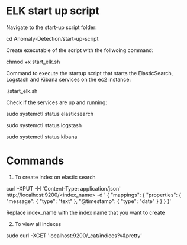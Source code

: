 # ELK start up script

Navigate to the start-up script folder:

cd Anomaly-Detection/start-up-script


Create executable of the script with the follwoing command:

chmod +x start_elk.sh


Command to execute the startup script that starts the ElasticSearch, Logstash and Kibana services on the ec2 instance:

./start_elk.sh


Check if the services are up and running:

sudo systemctl status elasticsearch

sudo systemctl status logstash

sudo systemctl status kibana

# Commands 

1. To create index on elastic search

curl -XPUT -H 'Content-Type: application/json' http://localhost:9200/<index_name> -d '
{
  "mappings": {
    "properties": {
      "message": {
        "type": "text"
      },
      "@timestamp": {
        "type": "date"
      }
    }
  }
}'

Replace index_name with the index name that you want to create

2. To view all indexes 

sudo curl -XGET 'localhost:9200/_cat/indices?v&pretty'
